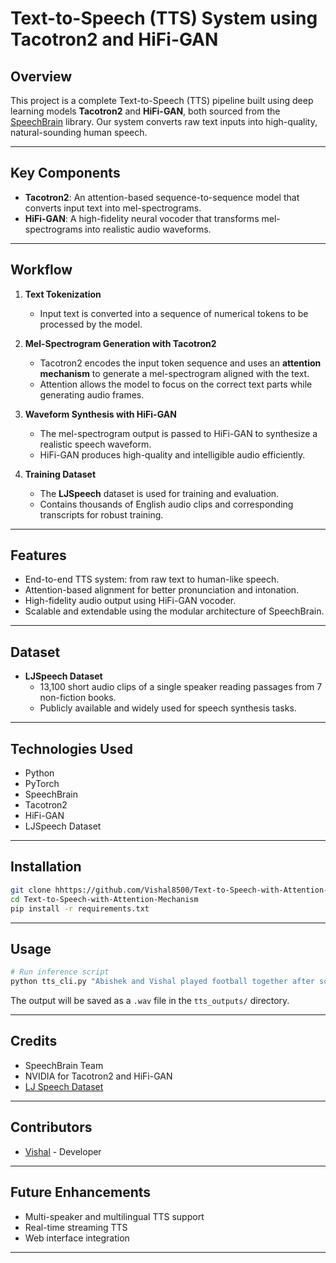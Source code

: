
# Text-to-Speech (TTS) System using Tacotron2 and HiFi-GAN

## Overview

This project is a complete Text-to-Speech (TTS) pipeline built using deep learning models **Tacotron2** and **HiFi-GAN**, both sourced from the [SpeechBrain](https://speechbrain.readthedocs.io/) library. Our system converts raw text inputs into high-quality, natural-sounding human speech.

---

## Key Components

- **Tacotron2**: An attention-based sequence-to-sequence model that converts input text into mel-spectrograms.
- **HiFi-GAN**: A high-fidelity neural vocoder that transforms mel-spectrograms into realistic audio waveforms.

---

## Workflow

1. **Text Tokenization**
   - Input text is converted into a sequence of numerical tokens to be processed by the model.

2. **Mel-Spectrogram Generation with Tacotron2**
   - Tacotron2 encodes the input token sequence and uses an **attention mechanism** to generate a mel-spectrogram aligned with the text.
   - Attention allows the model to focus on the correct text parts while generating audio frames.

3. **Waveform Synthesis with HiFi-GAN**
   - The mel-spectrogram output is passed to HiFi-GAN to synthesize a realistic speech waveform.
   - HiFi-GAN produces high-quality and intelligible audio efficiently.

4. **Training Dataset**
   - The **LJSpeech** dataset is used for training and evaluation.
   - Contains thousands of English audio clips and corresponding transcripts for robust training.

---

## Features

- End-to-end TTS system: from raw text to human-like speech.
- Attention-based alignment for better pronunciation and intonation.
- High-fidelity audio output using HiFi-GAN vocoder.
- Scalable and extendable using the modular architecture of SpeechBrain.

---

## Dataset

- **LJSpeech Dataset**
  - 13,100 short audio clips of a single speaker reading passages from 7 non-fiction books.
  - Publicly available and widely used for speech synthesis tasks.

---

## Technologies Used

- Python
- PyTorch
- SpeechBrain
- Tacotron2
- HiFi-GAN
- LJSpeech Dataset

---

## Installation

```bash
git clone hhttps://github.com/Vishal8500/Text-to-Speech-with-Attention-Mechanism
cd Text-to-Speech-with-Attention-Mechanism
pip install -r requirements.txt
```

---

## Usage

```python
# Run inference script
python tts_cli.py "Abishek and Vishal played football together after school. They laughed and cheered as they scored goals against their friends."  
```

The output will be saved as a `.wav` file in the `tts_outputs/` directory.

---

## Credits

- SpeechBrain Team
- NVIDIA for Tacotron2 and HiFi-GAN
- [LJ Speech Dataset](https://keithito.com/LJ-Speech-Dataset/)

---

## Contributors

- [Vishal](https://github.com/Vishal8500) - Developer

---

## Future Enhancements

- Multi-speaker and multilingual TTS support
- Real-time streaming TTS
- Web interface integration

---
